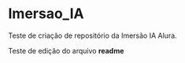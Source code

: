 # Imersao_IA
Teste de criação de repositório da Imersão IA Alura.

Teste de edição do arquivo **readme**
